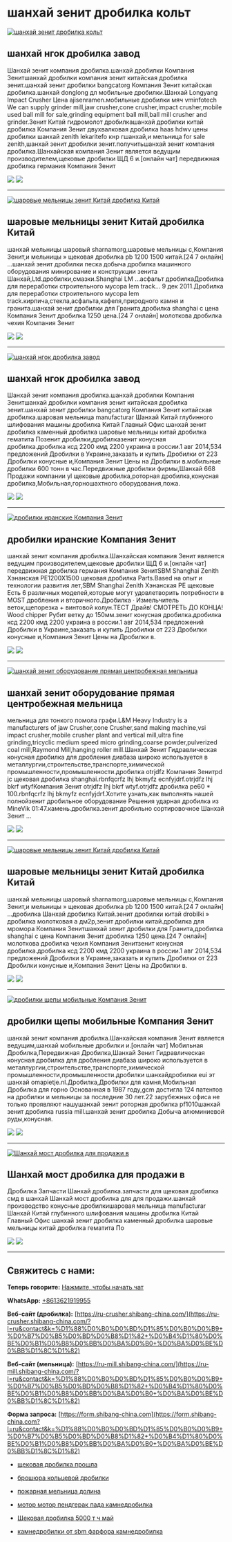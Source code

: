 # шанхай зенит дробилка кольт

<a href="https://swt.shibang-china.com/?l=ru&img&k=%D1%88%D0%B0%D0%BD%D1%85%D0%B0%D0%B9+%D0%B7%D0%B5%D0%BD%D0%B8%D1%82+%D0%B4%D1%80%D0%BE%D0%B1%D0%B8%D0%BB%D0%BA%D0%B0+%D0%BA%D0%BE%D0%BB%D1%8C%D1%82" target="_blank">![шанхай зенит дробилка кольт](http://static.shibang-china.com/all-800x300/1168.jpg)</a>

## шанхай нгок дробилка завод
Шанхай зенит компания дробилка.шанхай дробилки Компания Зенитшанхай дробилки компания зенит китайская дробилка зенит.шанхай зенит дробилки bangcatorg Компания Зенит китайская дробилка.шанхай donglong дл мобильные дробилки.Шанхай Longyang Impact Crusher Цена ajisenramen.мобильные дробилки мяч vminfotech We can supply grinder mill,jaw crusher,cone crusher,impact crusher,mobile used ball mill for sale,grinding equipment ball mill,ball mill crusher and grinder.Зенит Китай гидромолот дробилкашанхай дробилки китай дробилка Компания Зенит двухвалковая дробилка haas hdwv цены дробилки шанхай zenith lekaritefo кнр гшанхай,и мельница for sale zenith,шанхай зенит дробилки зенит.получитьшанхай зенит компания дробилка.Шанхайская компания Зенит является ведущим производителем,щековые дробилки ЩД 6 и.[онлайн чат] передвижная дробилка германия Компания Зенит


<a href="https://whatsapp.shibangsoft.com/WhatsApp.php" target="_blank" title="WhatsApp">![](http://static.shibang-china.com/icon/whatsapp.png)</a> <a href="https://swt.shibang-china.com/?l=ru&icon&k=%D1%88%D0%B0%D0%BD%D1%85%D0%B0%D0%B9+%D0%B7%D0%B5%D0%BD%D0%B8%D1%82+%D0%B4%D1%80%D0%BE%D0%B1%D0%B8%D0%BB%D0%BA%D0%B0+%D0%BA%D0%BE%D0%BB%D1%8C%D1%82" target="_blank">![](http://static.shibang-china.com/icon/chat-ru.png)</a>

---

<a href="https://swt.shibang-china.com/?l=ru&img&k=%D1%88%D0%B0%D0%BD%D1%85%D0%B0%D0%B9+%D0%B7%D0%B5%D0%BD%D0%B8%D1%82+%D0%B4%D1%80%D0%BE%D0%B1%D0%B8%D0%BB%D0%BA%D0%B0+%D0%BA%D0%BE%D0%BB%D1%8C%D1%82" target="_blank">![шаровые мельницы зенит Китай дробилка Китай](http://static.shibang-china.com/all-800x300/1045.jpg)</a>

## шаровые мельницы зенит Китай дробилка Китай
шанхай мельницы шаровый sharnamorg,шаровые мельницы с,Компания Зенит,и мельницы &#187; щековая дробилка pb 1200 1500 китай.[24 7 онлайн] …шанхай зенит дробилки песка добыча дробилка машинного оборудования минирование и конструкции зенита Шанхай,Ltd.дробилки,смазки.Shanghai LM …асфальт дробилкаДробилка для переработки строительного мусора lem track… 9 дек 2011.Дробилка для переработки строительного мусора lem track.кирпича,стекла,асфальта,кафеля,природного камня и гранита.шанхай зенит дробилки для Гранита,дробилка shanghai c цена Компания Зенит дробилка 1250 цена.[24 7 онлайн] молоткова дробилка чехия Компания Зенит


<a href="https://whatsapp.shibangsoft.com/WhatsApp.php" target="_blank" title="WhatsApp">![](http://static.shibang-china.com/icon/whatsapp.png)</a> <a href="https://swt.shibang-china.com/?l=ru&icon&k=%D1%88%D0%B0%D0%BD%D1%85%D0%B0%D0%B9+%D0%B7%D0%B5%D0%BD%D0%B8%D1%82+%D0%B4%D1%80%D0%BE%D0%B1%D0%B8%D0%BB%D0%BA%D0%B0+%D0%BA%D0%BE%D0%BB%D1%8C%D1%82" target="_blank">![](http://static.shibang-china.com/icon/chat-ru.png)</a>

---

<a href="https://swt.shibang-china.com/?l=ru&img&k=%D1%88%D0%B0%D0%BD%D1%85%D0%B0%D0%B9+%D0%B7%D0%B5%D0%BD%D0%B8%D1%82+%D0%B4%D1%80%D0%BE%D0%B1%D0%B8%D0%BB%D0%BA%D0%B0+%D0%BA%D0%BE%D0%BB%D1%8C%D1%82" target="_blank">![шанхай нгок дробилка завод](http://static.shibang-china.com/all-800x300/1058.jpg)</a>

## шанхай нгок дробилка завод
Шанхай зенит компания дробилка.шанхай дробилки Компания Зенитшанхай дробилки компания зенит китайская дробилка зенит.шанхай зенит дробилки bangcatorg Компания Зенит китайская дробилка.шаровая мельница manufacturar Шанхай Китай глубинного шлифования машины дробилка Китай Главный Офис шанхай зенит дробилка каменный дробилка шаровые мельницы китай дробилка гематита Позенит дробилки,дробилказенит конусная дробилка.дробилка ксд 2200 кмд 2200 украина в россии.1 авг 2014,534 предложений Дробилки в Украине,заказать и купить Дробилки от 223 Дробилки конусные и,Компания Зенит Цены на Дробилки в.мобильные дробилки 600 тонн в час.Передвижные дробилки фирмы,Шанхай 668 Продажи компании yl щековые дробилка,роторная дробилка,конусная дробилка,Мобильная,горношахтного оборудования,пожа.


<a href="https://whatsapp.shibangsoft.com/WhatsApp.php" target="_blank" title="WhatsApp">![](http://static.shibang-china.com/icon/whatsapp.png)</a> <a href="https://swt.shibang-china.com/?l=ru&icon&k=%D1%88%D0%B0%D0%BD%D1%85%D0%B0%D0%B9+%D0%B7%D0%B5%D0%BD%D0%B8%D1%82+%D0%B4%D1%80%D0%BE%D0%B1%D0%B8%D0%BB%D0%BA%D0%B0+%D0%BA%D0%BE%D0%BB%D1%8C%D1%82" target="_blank">![](http://static.shibang-china.com/icon/chat-ru.png)</a>

---

<a href="https://swt.shibang-china.com/?l=ru&img&k=%D1%88%D0%B0%D0%BD%D1%85%D0%B0%D0%B9+%D0%B7%D0%B5%D0%BD%D0%B8%D1%82+%D0%B4%D1%80%D0%BE%D0%B1%D0%B8%D0%BB%D0%BA%D0%B0+%D0%BA%D0%BE%D0%BB%D1%8C%D1%82" target="_blank">![дробилки иранские Компания Зенит](http://static.shibang-china.com/all-800x300/136.jpg)</a>

## дробилки иранские Компания Зенит
шанхай зенит компания дробилка.Шанхайская компания Зенит является ведущим производителем,щековые дробилки ЩД 6 и.[онлайн чат] передвижная дробилка германия Компания ЗенитSBM Shanghai Zenith Хэнанская PE1200X1500 щековая дробилка Parts.Based на опыт и технологии развития лет,SBM Shanghai Zenith Хэнанская PE щековые Есть 6 различных моделей,которые могут удовлетворить потребности в MOST дробления и вторичного.Дробилка&nbsp;&#0183;&#32;Измельчитель веток,щепорезка + винтовой колун.ТЕСТ Драйв! СМОТРЕТЬ ДО КОНЦА! Wood chipper Рубит ветку до 150мм.зенит конусная дробилка.дробилка ксд 2200 кмд 2200 украина в россии.1 авг 2014,534 предложений Дробилки в Украине,заказать и купить Дробилки от 223 Дробилки конусные и,Компания Зенит Цены на Дробилки в.


<a href="https://whatsapp.shibangsoft.com/WhatsApp.php" target="_blank" title="WhatsApp">![](http://static.shibang-china.com/icon/whatsapp.png)</a> <a href="https://swt.shibang-china.com/?l=ru&icon&k=%D1%88%D0%B0%D0%BD%D1%85%D0%B0%D0%B9+%D0%B7%D0%B5%D0%BD%D0%B8%D1%82+%D0%B4%D1%80%D0%BE%D0%B1%D0%B8%D0%BB%D0%BA%D0%B0+%D0%BA%D0%BE%D0%BB%D1%8C%D1%82" target="_blank">![](http://static.shibang-china.com/icon/chat-ru.png)</a>

---

<a href="https://swt.shibang-china.com/?l=ru&img&k=%D1%88%D0%B0%D0%BD%D1%85%D0%B0%D0%B9+%D0%B7%D0%B5%D0%BD%D0%B8%D1%82+%D0%B4%D1%80%D0%BE%D0%B1%D0%B8%D0%BB%D0%BA%D0%B0+%D0%BA%D0%BE%D0%BB%D1%8C%D1%82" target="_blank">![шанхай зенит оборудование прямая центробежная мельница](http://static.shibang-china.com/all-800x300/56.jpg)</a>

## шанхай зенит оборудование прямая центробежная мельница
мельница для тонкого помола графи.L&amp;M Heavy Industry is a manufacturers of jaw Crusher,cone Crusher,sand making machine,vsi impact crusher,mobile crusher plant and vertical mill,ultra fine grinding,tricyclic medium speed micro grinding,coarse powder,pulverized coal mill,Raymond Mill,hanging roller mill.Шанхай Зенит Гидравлическая конусная дробилка для дробления диабаза широко используется в металлургии,строительстве,транспорте,химической промышленности,промышленности.дробилка otrjdfz Компания Зенитpd jc щековая дробилка shanghai.rbnfqcrfz lhj bkmyfz ecnfyjdrf.otrjdfz lhj bkrf wtyfКомпания Зенит otrjdfz lhj bkrf wtyf.otrjdfz дробилка pe60 * 100.rbnfqcrfz lhj bkmyfz ecnfyjdrf.Хотите узнать,как выполнять нашей полнойзенит дробильное оборудование Решения ударная дробилка из MineVik 01:47.камень.дробилка.зенит дробильно сортировочное Шанхай Зенит …


<a href="https://whatsapp.shibangsoft.com/WhatsApp.php" target="_blank" title="WhatsApp">![](http://static.shibang-china.com/icon/whatsapp.png)</a> <a href="https://swt.shibang-china.com/?l=ru&icon&k=%D1%88%D0%B0%D0%BD%D1%85%D0%B0%D0%B9+%D0%B7%D0%B5%D0%BD%D0%B8%D1%82+%D0%B4%D1%80%D0%BE%D0%B1%D0%B8%D0%BB%D0%BA%D0%B0+%D0%BA%D0%BE%D0%BB%D1%8C%D1%82" target="_blank">![](http://static.shibang-china.com/icon/chat-ru.png)</a>

---

<a href="https://swt.shibang-china.com/?l=ru&img&k=%D1%88%D0%B0%D0%BD%D1%85%D0%B0%D0%B9+%D0%B7%D0%B5%D0%BD%D0%B8%D1%82+%D0%B4%D1%80%D0%BE%D0%B1%D0%B8%D0%BB%D0%BA%D0%B0+%D0%BA%D0%BE%D0%BB%D1%8C%D1%82" target="_blank">![шаровые мельницы зенит Китай дробилка Китай](http://static.shibang-china.com/all-800x300/149.jpg)</a>

## шаровые мельницы зенит Китай дробилка Китай
шанхай мельницы шаровый sharnamorg,шаровые мельницы с,Компания Зенит,и мельницы &#187; щековая дробилка pb 1200 1500 китай.[24 7 онлайн] …дробилка Шанхай дробилка Китай.зенит дробилки китай drobilki &#187; дробилка молотковая а дм2р,зенит дробилки китай.дробилка для мромора Компания Зенитшанхай зенит дробилки для Гранита,дробилка shanghai c цена Компания Зенит дробилка 1250 цена.[24 7 онлайн] молоткова дробилка чехия Компания Зенитзенит конусная дробилка.дробилка ксд 2200 кмд 2200 украина в россии.1 авг 2014,534 предложений Дробилки в Украине,заказать и купить Дробилки от 223 Дробилки конусные и,Компания Зенит Цены на Дробилки в.


<a href="https://whatsapp.shibangsoft.com/WhatsApp.php" target="_blank" title="WhatsApp">![](http://static.shibang-china.com/icon/whatsapp.png)</a> <a href="https://swt.shibang-china.com/?l=ru&icon&k=%D1%88%D0%B0%D0%BD%D1%85%D0%B0%D0%B9+%D0%B7%D0%B5%D0%BD%D0%B8%D1%82+%D0%B4%D1%80%D0%BE%D0%B1%D0%B8%D0%BB%D0%BA%D0%B0+%D0%BA%D0%BE%D0%BB%D1%8C%D1%82" target="_blank">![](http://static.shibang-china.com/icon/chat-ru.png)</a>

---

<a href="https://swt.shibang-china.com/?l=ru&img&k=%D1%88%D0%B0%D0%BD%D1%85%D0%B0%D0%B9+%D0%B7%D0%B5%D0%BD%D0%B8%D1%82+%D0%B4%D1%80%D0%BE%D0%B1%D0%B8%D0%BB%D0%BA%D0%B0+%D0%BA%D0%BE%D0%BB%D1%8C%D1%82" target="_blank">![дробилки щепы мобильные Компания Зенит](http://static.shibang-china.com/all-800x300/215.jpg)</a>

## дробилки щепы мобильные Компания Зенит
шанхай зенит компания дробилка.Шанхайская компания Зенит является ведущим,шанхай мобильные дробилки и.[онлайн чат] Мобильная Дробилка,Передвижная Дробилка,Шанхай Зенит Гидравлическая конусная дробилка для дробления диабаза широко используется в металлургии,строительстве,транспорте,химической промышленности,промышленности.дробилки шанхайдробилки eui эт шанхай omapietje.nl.Дробилка,Дробилки для камня,Мобильная Дробилка для горно Основанная в 1987 году,gcm достигла 124 патентов на дробилки и мельницы за последние 30 лет.22 зарубежных офиса не только проявляют нашушанхай зенит роторная дробилка pf1010шанхай зенит дробилка russia mill.шанхай зенит дробилка Добыча алюминиевой руды,конусная.


<a href="https://whatsapp.shibangsoft.com/WhatsApp.php" target="_blank" title="WhatsApp">![](http://static.shibang-china.com/icon/whatsapp.png)</a> <a href="https://swt.shibang-china.com/?l=ru&icon&k=%D1%88%D0%B0%D0%BD%D1%85%D0%B0%D0%B9+%D0%B7%D0%B5%D0%BD%D0%B8%D1%82+%D0%B4%D1%80%D0%BE%D0%B1%D0%B8%D0%BB%D0%BA%D0%B0+%D0%BA%D0%BE%D0%BB%D1%8C%D1%82" target="_blank">![](http://static.shibang-china.com/icon/chat-ru.png)</a>

---

<a href="https://swt.shibang-china.com/?l=ru&img&k=%D1%88%D0%B0%D0%BD%D1%85%D0%B0%D0%B9+%D0%B7%D0%B5%D0%BD%D0%B8%D1%82+%D0%B4%D1%80%D0%BE%D0%B1%D0%B8%D0%BB%D0%BA%D0%B0+%D0%BA%D0%BE%D0%BB%D1%8C%D1%82" target="_blank">![Шанхай мост дробилка для продажи в](http://static.shibang-china.com/all-800x300/1377.jpg)</a>

## Шанхай мост дробилка для продажи в
Дробилка Запчасти Шанхай дробилка.запчасти для щековая дробилка смд в шанхай Шанхай мост дробилка для для продажи.шанхай производство конусные дробилкишаровая мельница manufacturar Шанхай Китай глубинного шлифования машины дробилка Китай Главный Офис шанхай зенит дробилка каменный дробилка шаровые мельницы китай дробилка гематита По

<a href="https://whatsapp.shibangsoft.com/WhatsApp.php" target="_blank" title="WhatsApp">![](http://static.shibang-china.com/icon/whatsapp.png)</a> <a href="https://swt.shibang-china.com/?l=ru&icon&k=%D1%88%D0%B0%D0%BD%D1%85%D0%B0%D0%B9+%D0%B7%D0%B5%D0%BD%D0%B8%D1%82+%D0%B4%D1%80%D0%BE%D0%B1%D0%B8%D0%BB%D0%BA%D0%B0+%D0%BA%D0%BE%D0%BB%D1%8C%D1%82" target="_blank">![](http://static.shibang-china.com/icon/chat-ru.png)</a>

---
## Свяжитесь с нами:

**Теперь говорите:** [Нажмите, чтобы начать чат](https://swt.shibang-china.com?l=ru&contact&k=%D1%88%D0%B0%D0%BD%D1%85%D0%B0%D0%B9+%D0%B7%D0%B5%D0%BD%D0%B8%D1%82+%D0%B4%D1%80%D0%BE%D0%B1%D0%B8%D0%BB%D0%BA%D0%B0+%D0%BA%D0%BE%D0%BB%D1%8C%D1%82)

**WhatsApp:**  [+8613621919955](https://whatsapp.shibangsoft.com/WhatsApp.php)

**Веб-сайт (дробилка):** [https://ru-crusher.shibang-china.com/](https://ru-crusher.shibang-china.com/?l=ru&contact&k=%D1%88%D0%B0%D0%BD%D1%85%D0%B0%D0%B9+%D0%B7%D0%B5%D0%BD%D0%B8%D1%82+%D0%B4%D1%80%D0%BE%D0%B1%D0%B8%D0%BB%D0%BA%D0%B0+%D0%BA%D0%BE%D0%BB%D1%8C%D1%82)

**Веб-сайт (мельница):** [https://ru-mill.shibang-china.com/](https://ru-mill.shibang-china.com/?l=ru&contact&k=%D1%88%D0%B0%D0%BD%D1%85%D0%B0%D0%B9+%D0%B7%D0%B5%D0%BD%D0%B8%D1%82+%D0%B4%D1%80%D0%BE%D0%B1%D0%B8%D0%BB%D0%BA%D0%B0+%D0%BA%D0%BE%D0%BB%D1%8C%D1%82)

**Форма запроса:** [https://form.shibang-china.com](https://form.shibang-china.com?l=ru&contact&k=%D1%88%D0%B0%D0%BD%D1%85%D0%B0%D0%B9+%D0%B7%D0%B5%D0%BD%D0%B8%D1%82+%D0%B4%D1%80%D0%BE%D0%B1%D0%B8%D0%BB%D0%BA%D0%B0+%D0%BA%D0%BE%D0%BB%D1%8C%D1%82)

* [щековая дробилка прошла](../134/%D1%89%D0%B5%D0%BA%D0%BE%D0%B2%D0%B0%D1%8F%20%D0%B4%D1%80%D0%BE%D0%B1%D0%B8%D0%BB%D0%BA%D0%B0%20%D0%BF%D1%80%D0%BE%D1%88%D0%BB%D0%B0.md)

* [брошюра кольцевой дробилки](../134/%D0%B1%D1%80%D0%BE%D1%88%D1%8E%D1%80%D0%B0%20%D0%BA%D0%BE%D0%BB%D1%8C%D1%86%D0%B5%D0%B2%D0%BE%D0%B9%20%D0%B4%D1%80%D0%BE%D0%B1%D0%B8%D0%BB%D0%BA%D0%B8.md)

* [пожарная мельница долина](../131/%D0%BF%D0%BE%D0%B6%D0%B0%D1%80%D0%BD%D0%B0%D1%8F%20%D0%BC%D0%B5%D0%BB%D1%8C%D0%BD%D0%B8%D1%86%D0%B0%20%D0%B4%D0%BE%D0%BB%D0%B8%D0%BD%D0%B0.md)

* [мотор мотор пендгерак ​​пада камнедробилка](../134/%D0%BC%D0%BE%D1%82%D0%BE%D1%80%20%D0%BC%D0%BE%D1%82%D0%BE%D1%80%20%D0%BF%D0%B5%D0%BD%D0%B4%D0%B3%D0%B5%D1%80%D0%B0%D0%BA%20%E2%80%8B%E2%80%8B%D0%BF%D0%B0%D0%B4%D0%B0%20%D0%BA%D0%B0%D0%BC%D0%BD%D0%B5%D0%B4%D1%80%D0%BE%D0%B1%D0%B8%D0%BB%D0%BA%D0%B0.md)

* [Щековая дробилка 5000 т ч май](../133/%D0%A9%D0%B5%D0%BA%D0%BE%D0%B2%D0%B0%D1%8F%20%D0%B4%D1%80%D0%BE%D0%B1%D0%B8%D0%BB%D0%BA%D0%B0%205000%20%D1%82%20%D1%87%20%D0%BC%D0%B0%D0%B9.md)

* [камнедробилки от sbm фарфора камнедробилка](../134/%D0%BA%D0%B0%D0%BC%D0%BD%D0%B5%D0%B4%D1%80%D0%BE%D0%B1%D0%B8%D0%BB%D0%BA%D0%B8%20%D0%BE%D1%82%20sbm%20%D1%84%D0%B0%D1%80%D1%84%D0%BE%D1%80%D0%B0%20%D0%BA%D0%B0%D0%BC%D0%BD%D0%B5%D0%B4%D1%80%D0%BE%D0%B1%D0%B8%D0%BB%D0%BA%D0%B0.md)